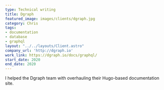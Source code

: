 ```yaml
---
type: Technical writing
title: Dgraph
featured_image: images/clients/dgraph.jpg
category: Chris
tags:
- documentation
- database
- graphql
layout: "../../layouts/Client.astro"
company_url: 'http://dgraph.io'
work_link: https://dgraph.io/docs/graphql/
start_date: 2020
end_date: 2020
---
```


I helped the Dgraph team with overhauling their Hugo-based documentation site.